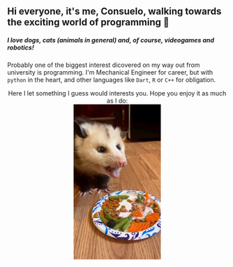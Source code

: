 ## Hi everyone, it's me, Consuelo, walking towards the exciting world of programming  👋
##### I love dogs, cats (animals in general) and, of course, videogames and robotics!
Probably one of the biggest interest dicovered on my way out from university is programming. I'm Mechanical Engineer for career, but with `python` in the heart, and other languages like `Dart`, `R` or `C++` for obligation.
<div align="center">
  Here I let something I guess would interests you. Hope you enjoy it as much as I do:
</div>
<div align="center">
  <img src="/videoframe_1702.png" alt="Imagen ajustada" width="200" />
</div>


<!--
**cmissene/cmissene** is a ✨ _special_ ✨ repository because its `README.md` (this file) appears on your GitHub profile.

Here are some ideas to get you started:

- 🔭 I’m currently working on ...
- 🌱 I’m currently learning ...
- 👯 I’m looking to collaborate on ...
- 🤔 I’m looking for help with ...
- 💬 Ask me about ...
- 📫 How to reach me: ...
- 😄 Pronouns: ...
- ⚡ Fun fact: ...
-->
